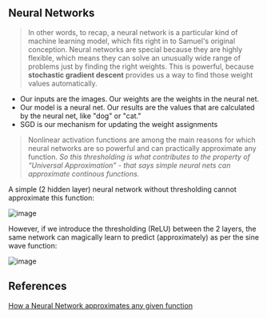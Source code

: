 
## Neural Networks

> In other words, to recap, a neural network is a particular kind of machine learning model, which fits right in to Samuel's original conception. 
> Neural networks are special because they are highly flexible, which means they can solve an unusually wide range of problems just by finding the right weights. This is powerful, because **stochastic gradient descent** provides us a way to find those weight values automatically.


- Our inputs are the images. Our weights are the weights in the neural net. 
- Our model is a neural net. Our results are the values that are calculated by the neural net, like "dog" or "cat."
- SGD is our mechanism for updating the weight assignments

> Nonlinear activation functions are among the main reasons for which neural networks are so powerful and can practically approximate any function.
> _So this thresholding is what contributes to the property of “Universal Approximation” - that says simple neural nets can approximate continous functions._

A simple (2 hidden layer) neural network without thresholding cannot approximate this function:

![image](https://github.com/jeyabalajis/deep_learning_fastai/assets/15995686/fc26ca7a-98d9-4d48-b0ea-9ee17eefdb25)

However, if we introduce the thresholding (ReLU) between the 2 layers, the same network can magically learn to predict (approximately) as per the sine wave function:

![image](https://github.com/jeyabalajis/deep_learning_fastai/assets/15995686/48f45276-eacc-4886-a478-454aacf10e33)

## References

[How a Neural Network approximates any given function](https://www.kaggle.com/code/jhoward/how-does-a-neural-net-really-work#How-a-neural-network-approximates-any-given-function)


